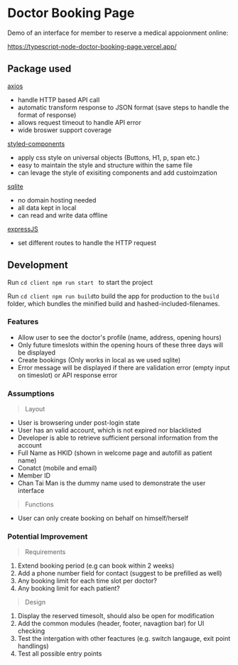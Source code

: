 # Doctor Booking Page
Demo of an interface for member to reserve a medical appoionment online:

https://typescript-node-doctor-booking-page.vercel.app/

## Package used

[axios](https://github.com/axios/axios)
 - handle HTTP based API call 
 - automatic transform response to JSON format (save steps to handle the format of response)
 - allows request timeout to handle API error
 - wide broswer support coverage

[styled-components](https://github.com/styled-components/styled-components)
 - apply css style on universal objects (Buttons, H1, p, span etc.)
 - easy to maintain the style and structure within the same file 
 - can levage the style of exisiting components and add custoimzation
 
[sqlite](https://www.sqlite.org/index.html)
 - no domain hosting needed
 - all data kept in local
 - can read and write data offline
 
[expressJS](https://github.com/expressjs/express)
- set different routes to handle the HTTP request


## Development
Run `cd client npm run start ` to start the project

Run ` cd client npm run build `to build the app for production to the  `build`  folder, which bundles the minified build and hashed-included-filenames.

### Features 

 - Allow user to see the doctor's profile (name, address, opening hours)
 - Only future timeslots within the opening hours of these three days will be displayed
 - Create bookings (Only works in local as we used sqlite)
 - Error message will be displayed if there are validation error (empty input on timeslot) or API response error

### Assumptions
> Layout
- User is browsering under post-login state
- User has an valid account, which is not expired nor blacklisted
- Developer is able to retrieve sufficient personal information from the account
 - Full Name as HKID (shown in welcome page and autofill as patient name)
 - Conatct (mobile and email)
- Member ID
- Chan Tai Man is the dummy name used to demonstrate the user interface

> Functions
- User can only create booking on behalf on himself/herself

### Potential Improvement 
> Requirements
1. Extend booking period  (e.g can book within 2 weeks)
2. Add a phone number field for contact (suggest to be prefilled as well)
3. Any booking limit for each time slot per doctor?
4. Any booking limit for each patient?

> Design
1. Display the reserved timesolt, should also be open for modification
2. Add the common modules (header, footer, navagtion bar) for UI checking
3. Test the intergation with other feactures (e.g. switch langauge, exit point handlings)
4. Test all possible entry points


